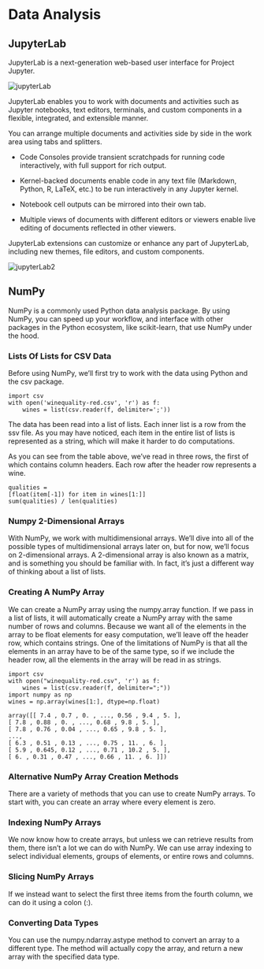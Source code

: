 # Data Analysis

## JupyterLab

JupyterLab is a next-generation web-based user interface for Project Jupyter.

![jupyterLab](https://miro.medium.com/max/1400/1*OneJZOqKqBZ9oN80kRX7kQ.png)

JupyterLab enables you to work with documents and activities such as Jupyter notebooks, text editors, terminals, and custom components in a flexible, integrated, and extensible manner.

You can arrange multiple documents and activities side by side in the work area using tabs and splitters.

* Code Consoles provide transient scratchpads for running code interactively, with full support for rich output.

* Kernel-backed documents enable code in any text file (Markdown, Python, R, LaTeX, etc.) to be run interactively in any Jupyter kernel.

* Notebook cell outputs can be mirrored into their own tab.

* Multiple views of documents with different editors or viewers enable live editing of documents reflected in other viewers.

JupyterLab extensions can customize or enhance any part of JupyterLab, including new themes, file editors, and custom components.

![jupyterLab2](https://miro.medium.com/max/1400/1*gULDGXMbsX_ZS87uswup6A.png)

## NumPy

NumPy is a commonly used Python data analysis package. By using NumPy, you can speed up your workflow, and interface with other packages in the Python ecosystem, like scikit-learn, that use NumPy under the hood.

### Lists Of Lists for CSV Data

Before using NumPy, we’ll first try to work with the data using Python and the csv package.

    import csv
    with open('winequality-red.csv', 'r') as f:
        wines = list(csv.reader(f, delimiter=';'))

The data has been read into a list of lists. Each inner list is a row from the ssv file. As you may have noticed, each item in the entire list of lists is represented as a string, which will make it harder to do computations.

As you can see from the table above, we’ve read in three rows, the first of which contains column headers. Each row after the header row represents a wine.

    qualities =
    [float(item[-1]) for item in wines[1:]]
    sum(qualities) / len(qualities)

### Numpy 2-Dimensional Arrays

With NumPy, we work with multidimensional arrays. We’ll dive into all of the possible types of multidimensional arrays later on, but for now, we’ll focus on 2-dimensional arrays. A 2-dimensional array is also known as a matrix, and is something you should be familiar with. In fact, it’s just a different way of thinking about a list of lists.

### Creating A NumPy Array

We can create a NumPy array using the numpy.array function. If we pass in a list of lists, it will automatically create a NumPy array with the same number of rows and columns. Because we want all of the elements in the array to be float elements for easy computation, we’ll leave off the header row, which contains strings. One of the limitations of NumPy is that all the elements in an array have to be of the same type, so if we include the header row, all the elements in the array will be read in as strings.

    import csv
    with open("winequality-red.csv", 'r') as f:
        wines = list(csv.reader(f, delimiter=";"))
    import numpy as np
    wines = np.array(wines[1:], dtype=np.float)

    array([[ 7.4 , 0.7 , 0. , ..., 0.56 , 9.4 , 5. ],
    [ 7.8 , 0.88 , 0. , ..., 0.68 , 9.8 , 5. ],
    [ 7.8 , 0.76 , 0.04 , ..., 0.65 , 9.8 , 5. ],
    ...,
    [ 6.3 , 0.51 , 0.13 , ..., 0.75 , 11. , 6. ],
    [ 5.9 , 0.645, 0.12 , ..., 0.71 , 10.2 , 5. ],
    [ 6. , 0.31 , 0.47 , ..., 0.66 , 11. , 6. ]])

### Alternative NumPy Array Creation Methods

There are a variety of methods that you can use to create NumPy arrays. To start with, you can create an array where every element is zero.

### Indexing NumPy Arrays

We now know how to create arrays, but unless we can retrieve results from them, there isn’t a lot we can do with NumPy. We can use array indexing to select individual elements, groups of elements, or entire rows and columns.

### Slicing NumPy Arrays

If we instead want to select the first three items from the fourth column, we can do it using a colon (:).

### Converting Data Types

You can use the numpy.ndarray.astype method to convert an array to a different type. The method will actually copy the array, and return a new array with the specified data type.

